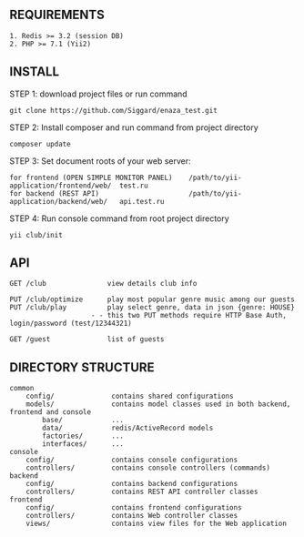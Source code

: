 REQUIREMENTS
-------------------

```
1. Redis >= 3.2 (session DB)
2. PHP >= 7.1 (Yii2)
```

INSTALL
-------------------
<p>STEP 1: download project files or run command</p>

```
git clone https://github.com/Siggard/enaza_test.git
```

<p>STEP 2: Install composer and run command from project directory</p>

```
composer update 
```

<p>STEP 3: Set document roots of your web server:</p>

```
for frontend (OPEN SIMPLE MONITOR PANEL)    /path/to/yii-application/frontend/web/  test.ru
for backend (REST API)                      /path/to/yii-application/backend/web/   api.test.ru
```

<p>STEP 4: Run console command from root project directory</p>

```
yii club/init
```

API
-------------------

```
GET /club               view details club info

PUT /club/optimize      play most popular genre music among our guests
PUT /club/play          play select genre, data in json {genre: HOUSE}
                    - - this two PUT methods require HTTP Base Auth, login/password (test/12344321) 
    
GET /guest              list of guests
```

DIRECTORY STRUCTURE
-------------------

```
common
    config/              contains shared configurations
    models/              contains model classes used in both backend, frontend and console
        base/            ...
        data/            redis/ActiveRecord models
        factories/       ...
        interfaces/      ...
console
    config/              contains console configurations
    controllers/         contains console controllers (commands)
backend
    config/              contains backend configurations
    controllers/         contains REST API controller classes
frontend
    config/              contains frontend configurations
    controllers/         contains Web controller classes
    views/               contains view files for the Web application
```
